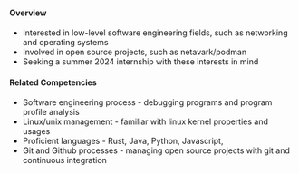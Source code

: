#### Overview

- Interested in low-level software engineering fields, such as networking and operating systems
- Involved in open source projects, such as netavark/podman
- Seeking a summer 2024 internship with these interests in mind

#### Related Competencies

- Software engineering process - debugging programs and program profile analysis
- Linux/unix management - familiar with linux kernel properties and usages
- Proficient languages - Rust, Java, Python, Javascript,
- Git and Github processes - managing open source projects with git and continuous integration
